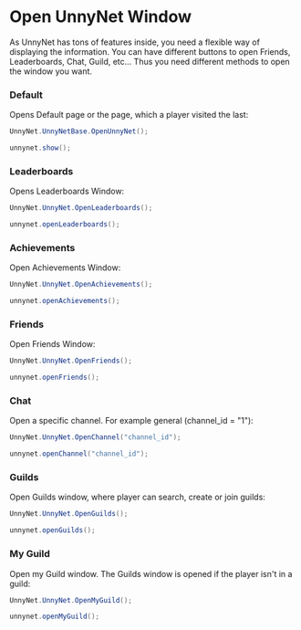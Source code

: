 # Open UnnyNet Window

As UnnyNet has tons of features inside, you need a flexible way of displaying the information. You can have different buttons to open Friends, Leaderboards, Chat, Guild, etc... Thus you need different methods to open the window you want.

### Default
Opens Default page or the page, which a player visited the last: 

```csharp fct_label="Unity"
UnnyNet.UnnyNetBase.OpenUnnyNet();
```

```java fct_label="Java"
unnynet.show();
```

### Leaderboards  
Opens Leaderboards Window:

```csharp fct_label="Unity"
UnnyNet.UnnyNet.OpenLeaderboards();
```

```java fct_label="Java"
unnynet.openLeaderboards();
```

### Achievements
Open Achievements Window:

```csharp fct_label="Unity"
UnnyNet.UnnyNet.OpenAchievements();
```

```java fct_label="Java"
unnynet.openAchievements();
```

### Friends
Open Friends Window:

```csharp fct_label="Unity"
UnnyNet.UnnyNet.OpenFriends();
```

```java fct_label="Java"
unnynet.openFriends();
```

### Chat
Open a specific channel. For example general (channel_id = "1"):

```csharp fct_label="Unity"
UnnyNet.UnnyNet.OpenChannel("channel_id");
```

```java fct_label="Java"
unnynet.openChannel("channel_id");
```  

### Guilds
Open Guilds window, where player can search, create or join guilds:

```csharp fct_label="Unity"
UnnyNet.UnnyNet.OpenGuilds();
```

```java fct_label="Java"
unnynet.openGuilds();
```

### My Guild
Open my Guild window. The Guilds window is opened if the player isn't in a guild:

```csharp fct_label="Unity"
UnnyNet.UnnyNet.OpenMyGuild();
```

```java fct_label="Java"
unnynet.openMyGuild();
```
